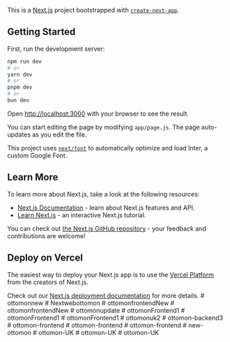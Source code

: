 This is a [Next.js](https://nextjs.org/) project bootstrapped with [`create-next-app`](https://github.com/vercel/next.js/tree/canary/packages/create-next-app).

## Getting Started

First, run the development server:

```bash
npm run dev
# or
yarn dev
# or
pnpm dev
# or
bun dev
```

Open [http://localhost:3000](http://localhost:3000) with your browser to see the result.

You can start editing the page by modifying `app/page.js`. The page auto-updates as you edit the file.

This project uses [`next/font`](https://nextjs.org/docs/basic-features/font-optimization) to automatically optimize and load Inter, a custom Google Font.

## Learn More

To learn more about Next.js, take a look at the following resources:

- [Next.js Documentation](https://nextjs.org/docs) - learn about Next.js features and API.
- [Learn Next.js](https://nextjs.org/learn) - an interactive Next.js tutorial.

You can check out [the Next.js GitHub repository](https://github.com/vercel/next.js/) - your feedback and contributions are welcome!

## Deploy on Vercel

The easiest way to deploy your Next.js app is to use the [Vercel Platform](https://vercel.com/new?utm_medium=default-template&filter=next.js&utm_source=create-next-app&utm_campaign=create-next-app-readme) from the creators of Next.js.

Check out our [Next.js deployment documentation](https://nextjs.org/docs/deployment) for more details.
#   o t t o m o n n e w  
 #   N e x t w e b o t t o m o n  
 #   o t t o m o n f r o n t e n d N e w  
 #   o t t o m o n f r o n t e n d N e w  
 #   o t t o m o n u p d a t e  
 #   o t t o m o n F r o n t e n d 1  
 #   o t t o m o n F r o n t e n d 1  
 #   o t t o m o n F r o n t e n d 1  
 #   o t t o m o n u k 2  
 #   o t t o m o n - b a c k e n d 3  
 #   o t t o m o n - f r o n t e n d  
 #   o t t o m o n - f r o n t e n d  
 #   o t t o m o n - f r o n t e n d  
 #   n e w - o t t o m o n  
 #   o t t o m o n - U K  
 #   o t t o m o n - U K  
 #   o t t o m o n - U K  
 